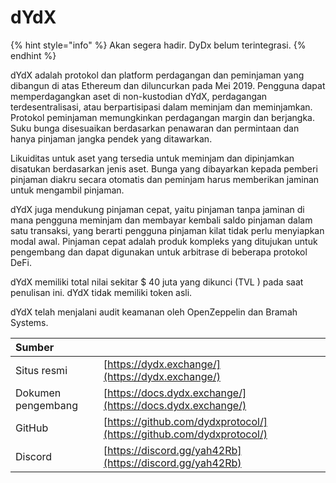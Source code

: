 # dYdX

{% hint style="info" %}
Akan segera hadir. DyDx belum terintegrasi.
{% endhint %}

dYdX adalah protokol dan platform perdagangan dan peminjaman yang dibangun di atas Ethereum dan diluncurkan pada Mei 2019. Pengguna dapat memperdagangkan aset di non-kustodian dYdX, perdagangan terdesentralisasi, atau berpartisipasi dalam meminjam dan meminjamkan. Protokol peminjaman memungkinkan perdagangan margin dan berjangka. Suku bunga disesuaikan berdasarkan penawaran dan permintaan dan hanya pinjaman jangka pendek yang ditawarkan.

Likuiditas untuk aset yang tersedia untuk meminjam dan dipinjamkan disatukan berdasarkan jenis aset. Bunga yang dibayarkan kepada pemberi pinjaman diakru secara otomatis dan peminjam harus memberikan jaminan untuk mengambil pinjaman.

dYdX juga mendukung pinjaman cepat, yaitu pinjaman tanpa jaminan di mana pengguna meminjam dan membayar kembali saldo pinjaman dalam satu transaksi, yang berarti pengguna pinjaman kilat tidak perlu menyiapkan modal awal. Pinjaman cepat adalah produk kompleks yang ditujukan untuk pengembang dan dapat digunakan untuk arbitrase di beberapa protokol DeFi.

dYdX memiliki total nilai sekitar $ 40 juta yang dikunci  \(TVL \) pada saat penulisan ini. dYdX tidak memiliki token asli.

dYdX telah menjalani audit keamanan oleh OpenZeppelin dan Bramah Systems.

| Sumber |  |
| :--- | :--- |
| Situs resmi | [https://dydx.exchange/](https://dydx.exchange/) |
| Dokumen pengembang | [https://docs.dydx.exchange/](https://docs.dydx.exchange/) |
| GitHub | [https://github.com/dydxprotocol/](https://github.com/dydxprotocol/) |
| Discord | [https://discord.gg/yah42Rb](https://discord.gg/yah42Rb) |

